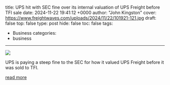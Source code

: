 title: UPS hit with SEC fine over its internal valuation of UPS Freight before TFI sale
date: 2024-11-22 19:41:12 +0000
author: "John Kingston"
cover: https://www.freightwaves.com/uploads/2024/11/22/101921-121.jpg
draft: false
top: false
type: post
hide: false
toc: false
tags:
  - Business
categories:
  - business
---

![](https://www.freightwaves.com/uploads/2024/11/22/101921-121.jpg)

UPS is paying a steep fine to the SEC for how it valued UPS Freight before it was sold to TFI.

[read more](https://www.freightwaves.com/news/ups-hit-with-sec-fine-over-its-internal-valuation-of-ups-freight-before-tfi-sale)
